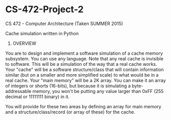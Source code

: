 # CS-472-Project-2
CS 472 - Computer Architecture (Taken SUMMER 2015)

Cache simulation written in Python

1) OVERVIEW

You are to design and implement a software simulation of a cache memory subsystem.  You can use any language.   Note that any real cache is invisible to software.  This will be a simulation of the way that a real cache works.  Your "cache" will be a software structure/class  that will contain information similar (but on a smaller and more simplified scale) to what would be in a real cache.  Your "main memory" will be a 2K array.  You can make it an array of integers or shorts (16-bits), but because it is simulating a byte-addressable memory, you won't be putting any value larger than 0xFF (255 decimal or 11111111 binary) in it.  

You will provide for these two areas by defining an array for main memory and a structure/class/record (or array of these) for the cache.  
